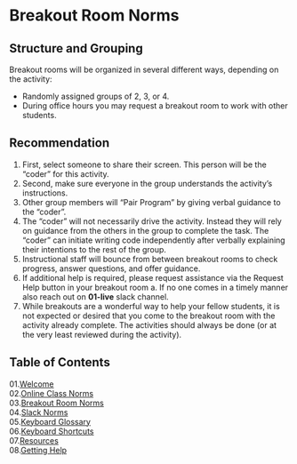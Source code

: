 # Breakout Room Norms

## Structure and Grouping
Breakout rooms will be organized in several different ways, depending on the activity: 
* Randomly assigned groups of 2, 3, or 4.
* During office hours you may request a breakout room to work with other students.

## Recommendation

1. First, select someone to share their screen. This person will be the “coder” for this activity.
2. Second, make sure everyone in the group understands the activity’s instructions.
3. Other group members will “Pair Program” by giving verbal guidance to the “coder”.
4. The “coder” will not necessarily drive the activity. Instead they will rely on guidance from the others in the group to complete the task. The “coder” can initiate writing code independently after verbally explaining their intentions to the rest of the group.
5. Instructional staff will bounce from between breakout rooms to check progress, answer questions, and offer guidance.
6. If additional help is required, please request assistance via the Request Help button in your breakout room
   a. If no one comes in a timely manner also reach out on **01-live** slack channel.
7. While breakouts are a wonderful way to help your fellow students, it is not expected or desired that you come to the breakout room with the activity already complete. The activities should always be done (or at the very least reviewed during the activity).


## Table of Contents

01.[Welcome](01-Welcome.md)<br>
02.[Online Class Norms](02-Online-Class-Norms.md)<br>
03.[Breakout Room Norms](03-Breakout-Room-Norms.md)<br>
04.[Slack Norms](04-Slack-Norms.md)<br>
05.[Keyboard Glossary](05-Keyboard-Glossary.md)<br>
06.[Keyboard Shortcuts](06-Keyboard-Shortcuts.md)<br>
07.[Resources](07-Resources.md)<br>
08.[Getting Help](08-Getting-Help.md)<br>
